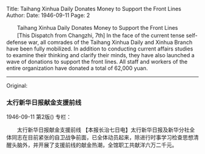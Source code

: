 Title: Taihang Xinhua Daily Donates Money to Support the Front Lines
Author:
Date: 1946-09-11
Page: 2

　　Taihang Xinhua Daily Donates Money to Support the Front Lines
　　[This Dispatch from Changzhi, 7th] In the face of the current tense self-defense war, all comrades of the Taihang Xinhua Daily and Xinhua Branch have been fully mobilized. In addition to conducting current affairs studies to examine their thinking and clarify their minds, they have also launched a wave of donations to support the front lines. All staff and workers of the entire organization have donated a total of 62,000 yuan.



<hr /> 

Original: 


### 太行新华日报献金支援前线

1946-09-11
第2版()
专栏：

　　太行新华日报献金支援前线
    【本报长治七日电】太行新华日报及新华分社全体同志在目前紧张的自卫战争前面，已全体动员起来，除进行时事学习检查思想清醒头脑外，并开展了支援前线的献金热潮，全馆职工共献洋六万二千元。
